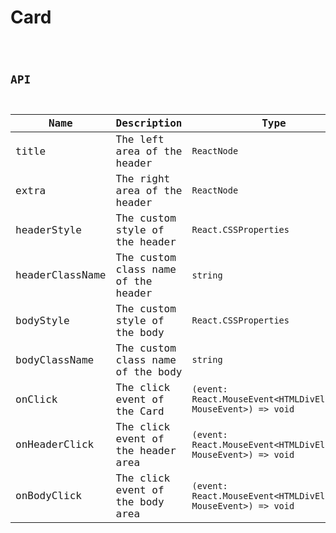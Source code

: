 # Card

<code src="./demos/index.tsx">

## API

| Name            | Description                         | Type                                                            | Default |
| --------------- | ----------------------------------- | --------------------------------------------------------------- | ------- |
| title           | The left area of the header         | `ReactNode`                                                     | -       |
| extra           | The right area of the header        | `ReactNode`                                                     | -       |
| headerStyle     | The custom style of the header      | `React.CSSProperties`                                           | -       |
| headerClassName | The custom class name of the header | `string`                                                        | -       |
| bodyStyle       | The custom style of the body        | `React.CSSProperties`                                           | -       |
| bodyClassName   | The custom class name of the body   | `string`                                                        | -       |
| onClick         | The click event of the Card         | `(event: React.MouseEvent<HTMLDivElement, MouseEvent>) => void` | -       |
| onHeaderClick   | The click event of the header area  | `(event: React.MouseEvent<HTMLDivElement, MouseEvent>) => void` | -       |
| onBodyClick     | The click event of the body area    | `(event: React.MouseEvent<HTMLDivElement, MouseEvent>) => void` | -       |
